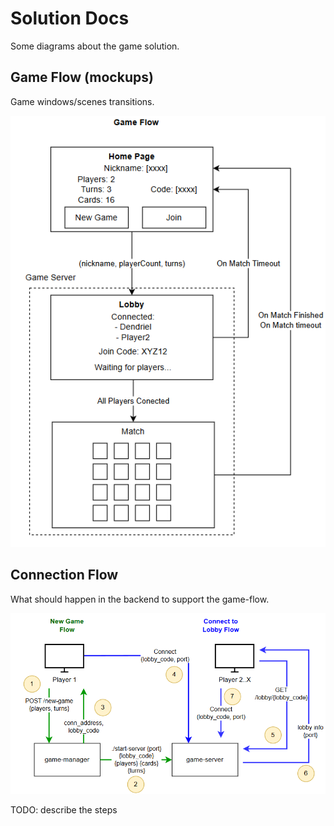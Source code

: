 # Solution Docs

Some diagrams about the game solution.

## Game Flow (mockups)

Game windows/scenes transitions.

![gameflow](game-flow.png "Game Flow")


## Connection Flow

What should happen in the backend to support the game-flow.

![connectionflow](connection-flow.png "Connection Flow")

TODO: describe the steps